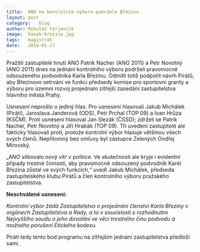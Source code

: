 ```yaml
---
title:	ANO na kontrolním výboru podrželo Březinu
layout:	post
category:	blog
author:	Mikuláš Ferjenčík
image:	hasek-brezina.jpg
tags:	magistrát
date:	2016-01-27
---
```


Pražští zastupitelé hnutí ANO Patrik Nacher (ANO 2011) a Petr Novotný (ANO 2011) dnes na jednání kontrolního výboru podrželi pravomocně odsouzeného podvodníka Karla Březinu. Odmítli totiž podpořit návrh Pirátů, aby Březinovo setrvání ve funkci předsedy komise pro sportovní granty a výboru pro územní rozvoj projednalo zítřejší zasedání zastupitelstva hlavního města Prahy. 

Usnesení neprošlo o jediný hlas. Pro usnesení hlasovali Jakub Michálek (Piráti), Jaroslava Janderová (ODS), Petr Prchal (TOP 09) a Ivan Hrůza (KSČM). Proti usnesení hlasoval Jan Slezák (ČSSD); zdrželi se Patrik Nacher, Petr Novotný a Jiří Hrabák (TOP 09). Tři uvedení zastupitelé ale fakticky hlasovali proti, protože kontrolní výbor hlasuje většinou všech svých členů. Nepřítomný bez omluvy byl zástupce Zelených Ondřej Mirovský. 

„ANO slibovalo nový vítr v politice. Ve skutečnosti ale kryje i evidentní případy trestné činnosti, aby pravomocně odsouzený podvodník Karel Březina zůstal ve svých funkcích,“ uvedl Jakub Michálek, předseda zastupitelského klubu Pirátů a člen kontrolního výboru pražského zastupitelstva. 

**Neschválené usnesení:**

*Kontrolní výbor žádá Zastupitelstvo o projednání členství Karla Březiny v orgánech Zastupitelstva a Rady, a to v souvislosti s rozhodnutím Nejvyššího soudu o jeho dovolání ve věci trestného činu podvodu a možného porušení Etického kodexu.*

Piráti tedy tento bod programu na zítřejším jednání zastupitelstva předloží sami. 


